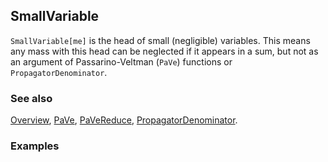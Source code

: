 ## SmallVariable

`SmallVariable[me]` is the head of small (negligible) variables. This means any mass with this head can be neglected if it appears in a sum, but not as an argument of Passarino-Veltman (`PaVe`) functions or `PropagatorDenominator`.

### See also

[Overview](Extra/FeynCalc.md), [PaVe](PaVe.md), [PaVeReduce](PaVeReduce.md), [PropagatorDenominator](PropagatorDenominator.md).

### Examples
